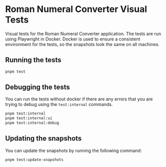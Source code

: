 # Roman Numeral Converter Visual Tests

Visual tests for the Roman Numeral Converter application. 
The tests are run using Playwright in Docker. Docker is used to ensure a consistent environment for the tests, so the snapshots look the same on all machines.

## Running the tests

```bash
pnpm test
```

## Debugging the tests
You can run the tests without docker if there are any errors that you are trying to debug using the `test:internal` commands.

```bash
pnpm test:internal
pnpm test:internal:ui
pnpm test:internal:debug
```

## Updating the snapshots

You can update the snapshots by running the following command:

```bash
pnpm test:update-snapshots
```
